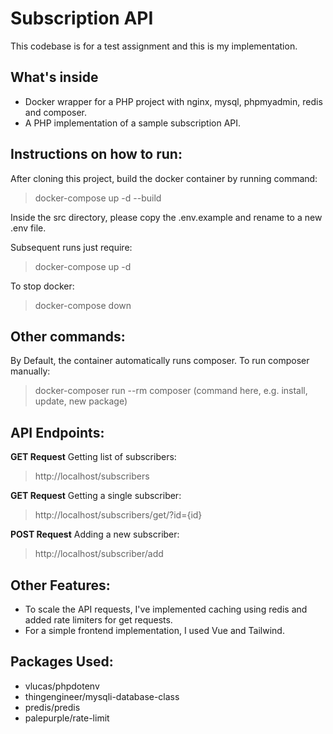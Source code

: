 
# Subscription API

This codebase is for a test assignment and this is my implementation.

## What's inside
- Docker wrapper for a PHP project with nginx, mysql, phpmyadmin, redis and composer.
- A PHP implementation of a sample subscription API.

## Instructions on how to run:
After cloning this project, build the docker container by running command:
> docker-compose up -d --build

Inside the src directory, please copy the .env.example and rename to a new .env file.

Subsequent runs just require:
> docker-compose up -d

To stop docker:
> docker-compose down

## Other commands:

By Default, the container automatically runs composer. To run composer manually:
> docker-composer run --rm composer (command here, e.g. install, update, new package)

## API Endpoints:
**GET Request** Getting list of subscribers:
> http://localhost/subscribers

**GET Request** Getting a single subscriber:
> http://localhost/subscribers/get/?id={id}

**POST Request** Adding a new subscriber:
> http://localhost/subscriber/add

## Other Features:
- To scale the API requests, I've implemented caching using redis and added rate limiters for get requests.
- For a simple frontend implementation, I used Vue and Tailwind.

## Packages Used:
- vlucas/phpdotenv
- thingengineer/mysqli-database-class
- predis/predis
- palepurple/rate-limit
